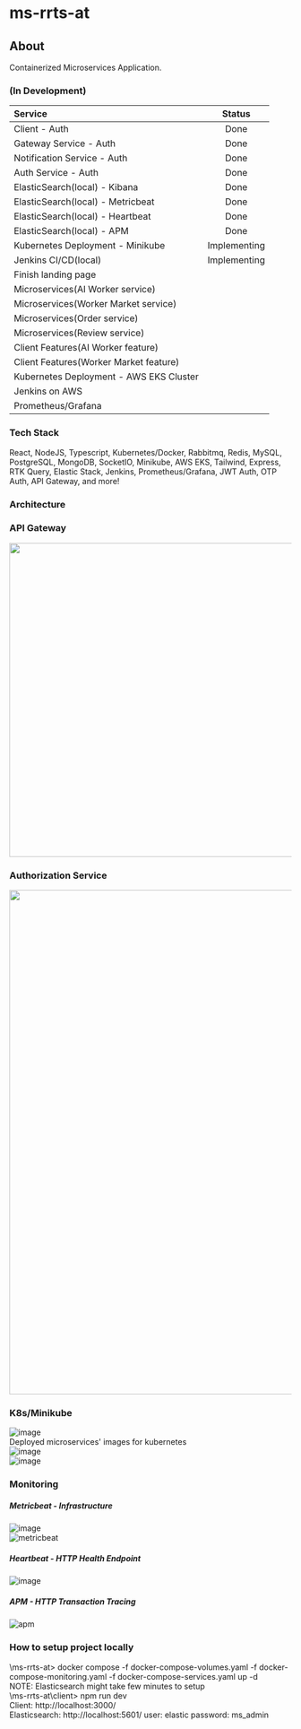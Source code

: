 ﻿# ms-rrts-at  
## About  
Containerized Microservices Application.  

### (In Development)   
| Service | Status |
| :--- | :---: |
| Client - Auth  | Done |
| Gateway Service - Auth  | Done |
| Notification Service - Auth  | Done |
| Auth Service - Auth  | Done |
| ElasticSearch(local) - Kibana  | Done |
| ElasticSearch(local) - Metricbeat  | Done |
| ElasticSearch(local) - Heartbeat  | Done |
| ElasticSearch(local) - APM  | Done |
| Kubernetes Deployment - Minikube  | Implementing |
| Jenkins CI/CD(local)  | Implementing |
| Finish landing page  |  |
| Microservices(AI Worker service)  |  |
| Microservices(Worker Market service)  |  |
| Microservices(Order service)  |  |
| Microservices(Review service)  |  |
| Client Features(AI Worker feature)  |  |
| Client Features(Worker Market feature)  |  |
| Kubernetes Deployment - AWS EKS Cluster  |  |  
| Jenkins on AWS  |  |  
| Prometheus/Grafana  |  |  
 
### Tech Stack  
React, NodeJS, Typescript, Kubernetes/Docker, Rabbitmq, Redis, MySQL, PostgreSQL, MongoDB, SocketIO, Minikube, AWS EKS, Tailwind, Express, RTK Query, Elastic Stack, Jenkins, Prometheus/Grafana, JWT Auth, OTP Auth, API Gateway, and more!  

### Architecture  

### API Gateway  
<img src="https://github.com/yuangao0317/ms-rrts-at/assets/12887619/a9a5289b-d7a1-49ea-8e82-94f2505af70e" width="560"/>  

### Authorization Service  
<img src="https://github.com/yuangao0317/ms-rrts-at/assets/12887619/05cc7f33-0600-4fbb-83cb-00fd26d34b1e" width="900"/>  

### K8s/Minikube  
![image](https://github.com/yuangao0317/ms-rrts-at/assets/12887619/1ce9bca7-e59a-4974-a95f-a8c7fab51992)  
Deployed microservices' images for kubernetes  
![image](https://github.com/yuangao0317/ms-rrts-at/assets/12887619/83c4b12c-4b00-44b6-80b7-b8b8b751534d)  
![image](https://github.com/yuangao0317/ms-rrts-at/assets/12887619/a52ac51f-7fe6-4691-a7d1-888c14901432)  

### Monitoring  
##### Metricbeat - Infrastructure  
![image](https://github.com/yuangao0317/ms-rrts-at/assets/12887619/f70de990-a229-4bb6-a750-162d71a8fb47)  
![metricbeat](https://github.com/yuangao0317/ms-rrts-at/assets/12887619/1705a999-1b7a-4eec-8a37-1e7fe66c6f77)  

##### Heartbeat - HTTP Health Endpoint
![image](https://github.com/yuangao0317/ms-rrts-at/assets/12887619/499fc4ab-5364-4e05-83b3-ea080ff6eafe)  

##### APM - HTTP Transaction Tracing  
![apm](https://github.com/yuangao0317/ms-rrts-at/assets/12887619/ccedf231-fdf6-43aa-a46a-05d759793505)  

### How to setup project locally  
\ms-rrts-at> docker compose -f docker-compose-volumes.yaml -f docker-compose-monitoring.yaml -f docker-compose-services.yaml up -d  
NOTE: Elasticsearch might take few minutes to setup  
\ms-rrts-at\client> npm run dev  
Client: http://localhost:3000/  
Elasticsearch: http://localhost:5601/ user: elastic password: ms_admin  
